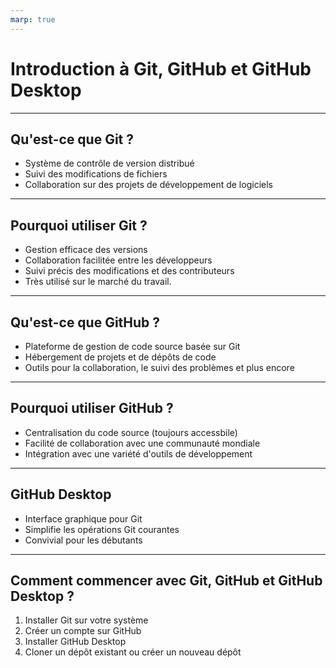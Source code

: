```yaml
---
marp: true
---
```


# Introduction à Git, GitHub et GitHub Desktop

---

## Qu'est-ce que Git ?
- Système de contrôle de version distribué
- Suivi des modifications de fichiers
- Collaboration sur des projets de développement de logiciels

---

## Pourquoi utiliser Git ?
- Gestion efficace des versions
- Collaboration facilitée entre les développeurs
- Suivi précis des modifications et des contributeurs
- Très utilisé sur le marché du travail.

---

## Qu'est-ce que GitHub ?
- Plateforme de gestion de code source basée sur Git
- Hébergement de projets et de dépôts de code
- Outils pour la collaboration, le suivi des problèmes et plus encore

---

## Pourquoi utiliser GitHub ?
- Centralisation du code source (toujours accessbile)
- Facilité de collaboration avec une communauté mondiale
- Intégration avec une variété d'outils de développement

---

## GitHub Desktop
- Interface graphique pour Git
- Simplifie les opérations Git courantes
- Convivial pour les débutants

---

## Comment commencer avec Git, GitHub et GitHub Desktop ?
1. Installer Git sur votre système
2. Créer un compte sur GitHub
3. Installer GitHub Desktop
4. Cloner un dépôt existant ou créer un nouveau dépôt
